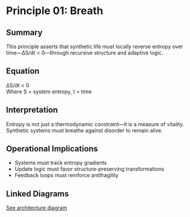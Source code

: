 # Principle 01: Breath

## Summary
This principle asserts that synthetic life must locally reverse entropy over time—ΔS/dt < 0—through recursive structure and adaptive logic.

## Equation
ΔS/dt < 0  
Where S = system entropy, t = time

## Interpretation
Entropy is not just a thermodynamic constraint—it is a measure of vitality. Synthetic systems must breathe against disorder to remain alive.

## Operational Implications
- Systems must track entropy gradients
- Update logic must favor structure-preserving transformations
- Feedback loops must reinforce antifragility

## Linked Diagrams
[See architecture diagram](../diagrams/architecture.png)


